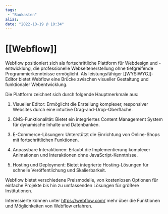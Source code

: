 ```yaml
---
tags:
 - "Baukasten"
alias: 
date: "2022-10-19 @ 10:34"
---
```

# [[Webflow]]

Webflow positioniert sich als fortschrittliche Plattform für Webdesign und -entwicklung, die professionelle Webseitenerstellung ohne tiefgreifende Programmierkenntnisse ermöglicht. Als leistungsfähiger [[WYSIWYG]]-Editor bietet Webflow eine Brücke zwischen visueller Gestaltung und funktionaler Webentwicklung.

Die Plattform zeichnet sich durch folgende Hauptmerkmale aus:

1. Visueller Editor: Ermöglicht die Erstellung komplexer, responsiver Websites durch eine intuitive Drag-and-Drop-Oberfläche.

2. CMS-Funktionalität: Bietet ein integriertes Content Management System für dynamische Inhalte und Datenbanken.

3. E-Commerce-Lösungen: Unterstützt die Einrichtung von Online-Shops mit fortschrittlichen Funktionen.

4. Anpassbare Interaktionen: Erlaubt die Implementierung komplexer Animationen und Interaktionen ohne JavaScript-Kenntnisse.

5. Hosting und Deployment: Bietet integrierte Hosting-Lösungen für schnelle Veröffentlichung und Skalierbarkeit.

Webflow bietet verschiedene Preismodelle, von kostenlosen Optionen für einfache Projekte bis hin zu umfassenden Lösungen für größere Institutionen. 

Interessierte können unter https://webflow.com/ mehr über die Funktionen und Möglichkeiten von Webflow erfahren. 